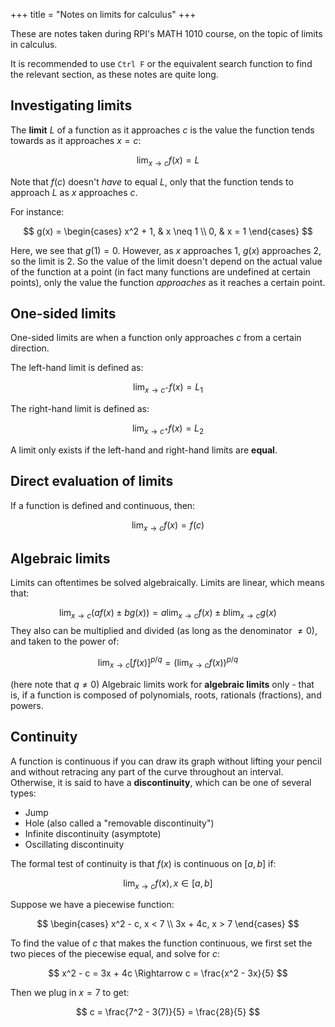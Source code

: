 +++
title = "Notes on limits for calculus"
+++

These are notes taken during RPI's MATH 1010 course, on the topic of limits in calculus.

<!-- more -->

It is recommended to use `Ctrl F` or the equivalent search function to find the relevant section, as these notes are quite long.

## Investigating limits

The **limit** $L$ of a function as it approaches $c$ is the value the function tends towards as it approaches $x = c$:

$$
\lim_{x \to c} f(x) = L
$$

Note that $f(c)$ doesn't _have_ to equal $L$, only that the function tends to approach $L$ as $x$ approaches $c$.

For instance:

$$
g(x) = \begin{cases}
x^2 + 1, & x \neq 1 \\
0, & x = 1
\end{cases}
$$

Here, we see that $g(1) = 0$. However, as $x$ approaches 1, $g(x)$ approaches 2, so the limit is 2. So the value of the limit doesn't depend on the actual value of the function at a point (in fact many functions are undefined at certain points), only the value the function _approaches_ as it reaches a certain point.

## One-sided limits

One-sided limits are when a function only approaches $c$ from a certain direction.

The left-hand limit is defined as:

$$
\lim_{x \to c^-} f(x) = L_1
$$

The right-hand limit is defined as:

$$
\lim_{x \to c^+} f(x) = L_2
$$

A limit only exists if the left-hand and right-hand limits are **equal**.

## Direct evaluation of limits

If a function is defined and continuous, then:

$$
\lim_{x \to c} f(x) = f(c)
$$

## Algebraic limits

Limits can oftentimes be solved algebraically. Limits are linear, which means that:

$$
\lim_{x \to c} (a f(x) \pm b g(x)) = a \lim_{x \to c} f(x) \pm b \lim_{x \to c} g(x)
$$
They also can be multiplied and divided (as long as the denominator $\neq 0$), and taken to the  power of:

$$
\lim_{x \to c} [f(x)]^{p/q} = (\lim_{x \to c} f(x))^{p/q}
$$

(here note that $q \neq 0$)
Algebraic limits work for **algebraic limits** only - that is, if a function is composed of polynomials, roots, rationals (fractions), and powers.

## Continuity

A function is continuous if you can draw its graph without lifting your pencil and without retracing any part of the curve throughout an interval. Otherwise, it is said to have a **discontinuity**, which can be one of several types:

- Jump
- Hole (also called a "removable discontinuity")
- Infinite discontinuity (asymptote)
- Oscillating discontinuity

The formal test of continuity is that $f(x)$ is continuous on $[a, b]$ if:

$$
\lim_{x \to c} f(x), x \in [a, b]
$$

Suppose we have a piecewise function:

$$
\begin{cases}
x^2 - c, x < 7 \\
3x + 4c, x > 7
\end{cases}
$$

To find the value of $c$ that makes the function continuous, we first set the two pieces of the piecewise equal, and solve for $c$:

$$
x^2 - c = 3x + 4c \Rightarrow c = \frac{x^2 - 3x}{5} 
$$

Then we plug in $x = 7$ to get:

$$
c = \frac{7^2 - 3(7)}{5} = \frac{28}{5}
$$

